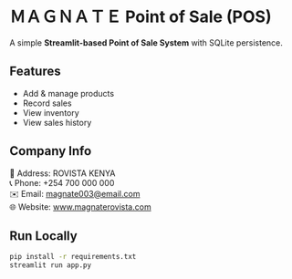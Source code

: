 # ＭＡＧＮＡＴＥ Point of Sale (POS)

A simple **Streamlit-based Point of Sale System** with SQLite persistence.

## Features
- Add & manage products  
- Record sales  
- View inventory  
- View sales history  

## Company Info
📍 Address: ROVISTA KENYA  
📞 Phone: +254 700 000 000  
✉️ Email: magnate003@email.com  
🌐 Website: www.magnaterovista.com  

## Run Locally
```bash
pip install -r requirements.txt
streamlit run app.py
